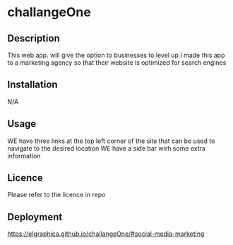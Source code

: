 # challangeOne

## Description

This web app. will give the option to businesses to level up
I made this app to a marketing agency so that their website is optimized for search engines

## Installation

N/A

## Usage

WE have three links at the top left corner of the site that can be used to navigate to the desired location
WE have a side bar wirh some extra information

## Licence

Please refer to the licence in repo

## Deployment

https://elgraphica.github.io/challangeOne/#social-media-marketing